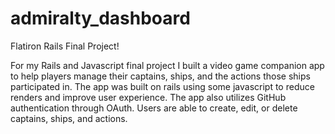 # admiralty_dashboard
Flatiron Rails Final Project!

For my Rails and Javascript final project I built a video game companion app to help players manage their captains, ships, and the actions those ships participated in. The app was built on rails using some javascript to reduce renders and improve user experience. The app also utilizes GitHub authentication through OAuth. Users are able to create, edit, or delete captains, ships, and actions. 
